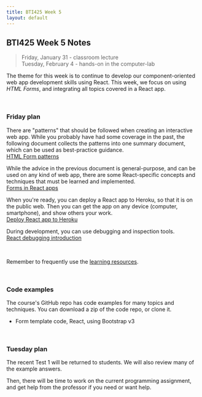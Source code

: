 ```yaml
---
title: BTI425 Week 5
layout: default
---
```


## BTI425 Week 5 Notes

> Friday, January 31 - classroom lecture  
> Tuesday, February 4 - hands-on in the computer-lab 

The theme for this week is to continue to develop our component-oriented web app development skills using React.  This week, we focus on using *HTML Forms*, and integrating all topics covered in a React app.

<br>

### Friday plan

There are "patterns" that should be followed when creating an interactive web app. While you probably have had some coverage in the past, the following document collects the patterns into one summary document, which can be used as best-practice guidance.  
[HTML Form patterns](html-form-patterns)

While the advice in the previous document is general-purpose, and can be used on any kind of web app, there are some React-specific concepts and techniques that must be learned and implemented.  
[Forms in React apps](react-forms-intro)

When you're ready, you can deploy a React app to Heroku, so that it is on the public web. Then you can get the app on any device (computer, smartphone), and show others your work.  
[Deploy React app to Heroku](react-heroku-deploy)

During development, you can use debugging and inspection tools.  
[React debugging introduction](react-debug-intro)

<br>

Remember to frequently use the [learning resources](/resources).

<br>

### Code examples

The course's GitHub repo has code examples for many topics and techniques. You can download a zip of the code repo, or clone it. 
* Form template code, React, using Bootstrap v3

<br>

### Tuesday plan

The recent Test 1 will be returned to students. We will also review many of the example answers. 

Then, there will be time to work on the current programming assignment, and get help from the professor if you need or want help. 

<br>
